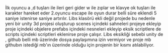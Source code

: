 İlk oyuncu a ,d tuşları ile ileri geri gider w ile zıplar  ve klavye ok tuşları  ile karakter hareket eder 2.oyuncu  escape ile oyun durar belli süre eklendi 5 saniye istenirse saniye artırılır. Libs klasörü ekli değil projede bu nedenle yeni bir unity 3d projesi oluşturup scenes içindeki sahneleri projeye ekleyip proje içindeki objelere prefabs içindeki nesneleri ekleyip eksik scriptlere de scripts içindeki scriptleri eklenirse proje çalışır. Libs eksikliği sebebi unity de , github belli mb üzerinde dosya paylaşımına izin vermiyor ve proje mb githubın istediği mb'ın üzerinde olduğu için projenin bir kısmı atılabiliyor.
